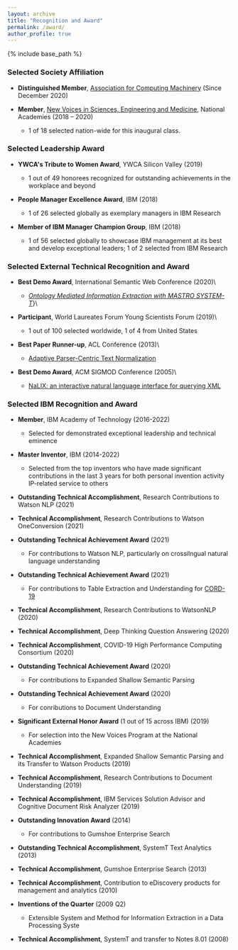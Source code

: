 ```yaml
---
layout: archive
title: "Recognition and Award"
permalink: /award/
author_profile: true
---
```


{% include base_path %}

### Selected Society Affiliation 

- **Distinguished Member**, [Association for Computing Machinery](https://www.acm.org/media-center/2020/december/distinguished-members-2020) (Since December 2020)

- **Member**, [New Voices in Sciences, Engineering and Medicine](http://www.nationalacademies.org/newvoices/), National Academies (2018 – 2020)
  - 1 of 18 selected nation-wide for this inaugural class.

### Selected Leadership Award

- **YWCA's Tribute to Women Award**, YWCA Silicon Valley (2019)
  - 1 out of 49 honorees recognized for outstanding achievements in the workplace and beyond

- **People Manager Excellence Award**, IBM (2018)
  - 1 of 26 selected globally as exemplary managers in IBM Research

- **Member of IBM Manager Champion Group**, IBM (2018)
   - 1 of 56 selected globally to showcase IBM management at its best and develop exceptional leaders; 1 of 2 selected from IBM Research

### Selected External Technical Recognition and Award

- **Best Demo Award**, International Semantic Web Conference (2020)\\
  - _[Ontology Mediated Information Extraction with MASTRO SYSTEM-T](http://ceur-ws.org/Vol-2721/paper564.pdf)_}\\

- **Participant**, World Laureates Forum Young Scientists Forum (2019)\\
  - 1 out of 100 selected worldwide, 1 of 4 from United States

- **Best Paper Runner-up**, ACL Conference (2013)\\
  - [Adaptive Parser-Centric Text Normalization](https://aclanthology.org/P13-1114.pdf)

- **Best Demo Award**, ACM SIGMOD Conference (2005)\\
  - [NaLIX: an interactive natural language interface for querying XML](http://dbgroup.eecs.umich.edu/files/130NaLIX.pdf)

### Selected IBM Recognition and Award

- **Member**, IBM Academy of Technology (2016-2022)
  - Selected for demonstrated exceptional leadership and technical eminence

- **Master Inventor**, IBM (2014-2022)
  - Selected from the top inventors who have made significant contributions in the last 3 years for both personal invention activity IP-related service to others

- **Outstanding Technical Accomplishment**, Research Contributions to Watson NLP (2021)
  
- **Technical Accomplishment**, Research Contributions to Watson OneConversion (2021)

- **Outstanding Technical Achievement Award** (2021)
  - For contributions to Watson NLP, particularly on crossilngual natural language understanding
  
- **Outstanding Technical Achievement Award** (2021)
  - For contributions to Table Extraction and Understanding for [CORD-19](https://allenai.org/data/cord-19)

- **Technical Accomplishment**, Research Contributions to WatsonNLP (2020)

- **Technical Accomplishment**, Deep Thinking Question Answering (2020)

- **Technical Accomplishment**, COVID-19 High Performance Computing Consortium (2020)

- **Outstanding Technical Achievement Award** (2020)
  - For contributions to Expanded Shallow Semantic Parsing 

- **Outstanding Technical Achievement Award** (2020)
  - For conributions to Document Understanding

- **Significant External Honor Award** (1 out of 15 across IBM) (2019)
  - For selection into the New Voices Program at the National Academies

- **Technical Accomplishment**, Expanded Shallow Semantic Parsing and its Transfer to Watson Products (2019)

- **Technical Accomplishment**, Research Contributions to Document Understanding (2019)

- **Technical Accomplishment**, IBM Services Solution Advisor and Cognitive Document Risk Analyzer (2019)

- **Outstanding Innovation Award** (2014)
  - For contributions to Gumshoe Enterprise Search

- **Outstanding Technical Accomplishment**, SystemT Text Analytics (2013)

- **Technical Accomplishment**, Gumshoe Enterprise Search (2013)

- **Technical Accomplishment**, Contribution to eDiscovery products for management and analytics (2010)

- **Inventions of the Quarter** (2009 Q2)
  - Extensible System and Method for Information Extraction in a Data Processing Syste

- **Technical Accomplishment**, SystemT and transfer to Notes 8.01 (2008)



<!-- The Outstanding Accomplishments celebrate projects, teams and individuals, which demonstrated exemplary
teamwork, reuse and technical or professional excellence leading to high business and/or scientific impact.-->
